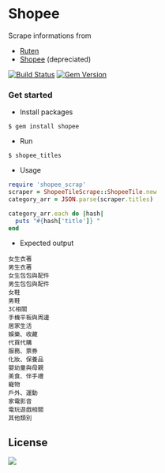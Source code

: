 Shopee
==
Scrape informations from
- [Ruten](http://www.ruten.com.tw/) 
- [Shopee](http://shopee.tw/mobile/) (depreciated)

[![Build Status](https://travis-ci.org/Smartibuy/shopee.svg?branch=master)](https://travis-ci.org/Smartibuy/shopee)
[![Gem Version](https://badge.fury.io/rb/shopee.svg)](https://badge.fury.io/rb/shopee)

### Get started
- Install packages
```
$ gem install shopee
```

- Run
```
$ shopee_titles
```

- Usage
```ruby
require 'shopee_scrap'
scraper = ShopeeTileScrape::ShopeeTile.new
category_arr = JSON.parse(scraper.titles)

category_arr.each do |hash|
  puts "#{hash['title']} "
end
```

- Expected output
```
女生衣著 
男生衣著 
女生包包與配件 
男生包包與配件 
女鞋 
男鞋 
3C相關 
手機平板與周邊 
居家生活 
娛樂、收藏 
代買代購 
服務、票券 
化妝、保養品 
嬰幼童與母親 
美食、伴手禮 
寵物 
戶外、運動 
家電影音 
電玩遊戲相關 
其他類別 
```

## License

![](https://img.shields.io/packagist/l/doctrine/orm.svg)
